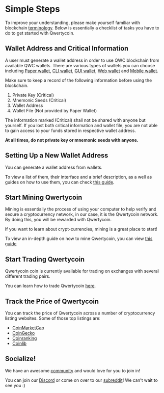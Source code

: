 # Simple Steps

To improve your understanding, please make yourself familiar with blockchain [terminology](terminology.md). Below is essentially a checklist of tasks you have to do to get started with Qwertycoin.

## Wallet Address and Critical Information

A user must generate a wallet address in order to use QWC blockchain from available QWC wallets. There are various types of wallets you can choose including [Paper wallet](https://paper-wallet.md/), [CLI wallet](../wallet/cli-wallet.md), [GUI wallet](../wallet/gui-wallet.md), [Web wallet](../wallet/web-wallet.md) and [Mobile wallet](../wallet/mobile-wallet.md).  
  
Make sure to keep a record of the following information before using the blockchain.  
1. Private Key \(Critical\)  
2. Mnemonic Seeds \(Critical\)  
3. Wallet Address  
4. Wallet File \(Not provided by Paper Wallet\)  
  
The information marked \(Critical\) shall not be shared with anyone but yourself. If you lost both critical information and wallet file, you are not able to gain access to your funds stored in respective wallet address.   
  
**At all times, do not private key or mnemonic seeds with anyone.**

## Setting Up a New Wallet Address

You can generate a wallet address from wallets. 

To view a list of them, their interface and a brief description, as a well as guides on how to use them, you can check [this guide](../wallet/types-of-wallet.md).

## Start Mining Qwertycoin

Mining is essentially the process of using your computer to help verify and secure a cryptocurrency network, in our case, it is the Qwertycoin network. By doing this, you will be rewarded with Qwertycoin.

If you want to learn about crypt-currencies, mining is a great place to start!

To view an in-depth guide on how to mine Qwertycoin, you can view [this guide](../mining/mining-options.md)

## Start Trading Qwertycoin

Qwertycoin coin is currently available for trading on exchanges with several different trading pairs.

You can learn how to trade Qwertycoin [here](../trading/exchanges.md).

## Track the Price of Qwertycoin

You can track the price of Qwertycoin across a number of cryptocurrency listing websites. Some of those top listings are:

* [CoinMarketCap](https://coinmarketcap.com/currencies/qwertycoin/)
* [CoinGecko](https://www.coingecko.com/en/coins/qwertycoin)
* [Coinranking](https://coinranking.com/coin/qwertycoin-qwc)
* [Coinlib](https://coinlib.io/coin/QWC/Qwertycoin)

## Socialize!

We have an awesome [community](https://docs.qwertycoin.org/about/Community) and would love for you to join in!

You can join our [Discord](https://qwertycoin.org/discord) or come on over to our [subreddit](https://www.reddit.com/r/QWERTYCOIN/)! We can't wait to see you :\)

